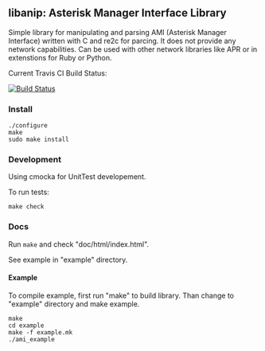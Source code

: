 ## libanip: Asterisk Manager Interface Library

Simple library for manipulating and parsing AMI (Asterisk Manager Interface)
written with C and re2c for parcing. 
It does not provide any network capabilities. 
Can be used with other network libraries like APR or in extenstions for Ruby or Python.

Current Travis CI Build Status:

[![Build Status][1]][2]


### Install
```
./configure
make
sudo make install
```

### Development
Using cmocka for UnitTest developement.

To run tests:
```
make check
```

### Docs
Run ```make``` and check "doc/html/index.html".

See example in "example" directory.

#### Example
To compile example, first run "make" to build library.
Than change to "example" directory and make example.
```
make
cd example
make -f example.mk
./ami_example
```

[1]: https://travis-ci.org/staskobzar/libamip.svg?branch=master
[2]: https://travis-ci.org/staskobzar/libamip
